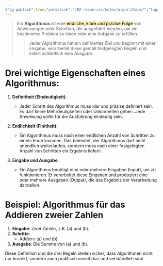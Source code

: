 ```yaml
---
{"dg-publish":true,"permalink":"/02-resources/notes/algorithmus/","tags":["algorithmus","informatik/code/algorithmus"],"noteIcon":"","updated":"2025-10-29T12:59:02.131+01:00"}
---
```


>Ein **Algorithmus** ist eine<mark style="background: #FFF3A3A6;"> endliche, klare und präzise Folge</mark> von Anweisungen oder Schritten, die ausgeführt werden, um ein bestimmtes Problem zu lösen oder eine Aufgabe zu erfüllen. 
>>Jeder Algorithmus hat ein definiertes Ziel und beginnt mit einer Eingabe, verarbeitet diese gemäß festgelegten Regeln und liefert schließlich eine Ausgabe.

# Drei wichtige Eigenschaften eines Algorithmus:

1. **Definitheit (Eindeutigkeit)**:
   - Jeder Schritt des Algorithmus muss klar und präzise definiert sein. Es darf keine Mehrdeutigkeiten oder Unklarheiten geben. Jede Anweisung sollte für die Ausführung eindeutig sein.

2. **Endlichkeit (Finitheit)**:
   - Ein Algorithmus muss nach einer endlichen Anzahl von Schritten zu einem Ende kommen. Das bedeutet, der Algorithmus darf nicht unendlich weiterlaufen, sondern muss nach einer festgelegten Anzahl von Schritten ein Ergebnis liefern.

3. **Eingabe und Ausgabe**:
   - Ein Algorithmus benötigt eine oder mehrere Eingaben (Input), um zu funktionieren. Er verarbeitet diese Eingaben und produziert eine oder mehrere Ausgaben (Output), die das Ergebnis der Verarbeitung darstellen.

# Beispiel: Algorithmus für das Addieren zweier Zahlen
1. **Eingabe**: Zwei Zahlen, z.B. \(a\) und \(b\).
2. **Schritte**: 
   - Addiere \(a\) und \(b\).
3. **Ausgabe**: Die Summe von \(a\) und \(b\).

Diese Definition und die drei Regeln stellen sicher, dass Algorithmen nicht nur korrekt, sondern auch praktisch umsetzbar und verständlich sind.